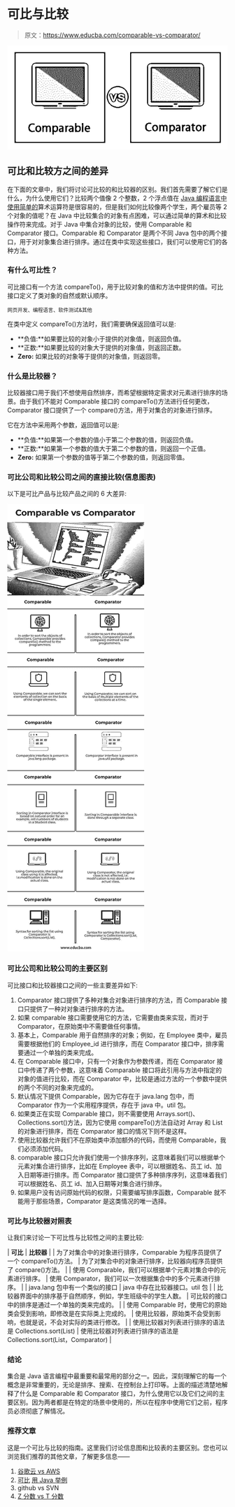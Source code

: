 # 可比与比较

> 原文：<https://www.educba.com/comparable-vs-comparator/>

![Comparable vs Comparator](img/0bfa6a970bbc4f3ce1c678829d7bf262.png)



## 可比和比较方之间的差异

在下面的文章中，我们将讨论可比较的和比较器的区别。我们首先需要了解它们是什么，为什么使用它们？比较两个值像 2 个整数，2 个浮点值在 [Java 编程语言中使用简单的](https://www.educba.com/java-programming-language-features/)算术运算符是很容易的，但是我们如何比较像两个学生，两个雇员等 2 个对象的值呢？在 Java 中比较集合的对象有点困难，可以通过简单的算术和比较操作符来完成。对于 Java 中集合对象的比较，使用 Comparable 和 Comparator 接口。Comparable 和 Comparator 是两个不同 Java 包中的两个接口，用于对对象集合进行排序。通过在类中实现这些接口，我们可以使用它们的各种方法。

### 有什么可比性？

可比接口有一个方法 compareTo()，用于比较对象的值和方法中提供的值。可比接口定义了类对象的自然或默认顺序。

<small>网页开发、编程语言、软件测试&其他</small>

在类中定义 compareTo()方法时，我们需要确保返回值可以是:

*   **负值:**如果要比较的对象小于提供的对象值，则返回负值。
*   **正数:**如果要比较的对象大于提供的对象值，则返回正数。
*   **Zero:** 如果比较的对象等于提供的对象值，则返回零。

### 什么是比较器？

比较器接口用于我们不想使用自然排序，而希望根据特定需求对元素进行排序的场景。由于我们不能对 Comparable 接口的 compareTo()方法进行任何更改，Comparator 接口提供了一个 compare()方法，用于对集合的对象进行排序。

它在方法中采用两个参数，返回值可以是:

*   **负值:**如果第一个参数的值小于第二个参数的值，则返回负值。
*   **正数:**如果第一个参数的值大于第二个参数的值，则返回一个正值。
*   **Zero:** 如果第一个参数的值等于第二个参数的值，则返回零值。

### 可比公司和比较公司之间的直接比较(信息图表)

以下是可比产品与比较产品之间的 6 大差异:

![Comparable vs Comparator info](img/bdb841f44675fd99c755e7cffbcb85e0.png)



### 可比公司和比较公司的主要区别

可比接口和比较器接口之间的一些主要差异如下:

1.  Comparator 接口提供了多种对集合对象进行排序的方法，而 Comparable 接口只提供了一种对对象进行排序的方法。
2.  如果 comparable 接口需要使用它的方法，它需要由类来实现，而对于 Comparator，在原始类中不需要做任何事情。
3.  基本上，Comparable 用于自然排序的对象；例如，在 Employee 类中，雇员需要根据他们的 Employee_id 进行排序，而在 Comparator 接口中，排序需要通过一个单独的类来完成。
4.  在 Comparable 接口中，只有一个对象作为参数传递，而在 Comparator 接口中传递了两个参数，这意味着 Comparable 接口将此引用与方法中指定的对象的值进行比较，而在 Comparator 中，比较是通过方法的一个参数中提供的两个不同的对象来完成的。
5.  默认情况下提供 Comparable，因为它存在于 java.lang 包中，而 Comparator 作为一个实用程序提供，存在于 java 中。util 包。
6.  如果类正在实现 Comparable 接口，则不需要使用 Arrays.sort()、Collections.sort()方法，因为它使用 compareTo()方法自动对 Array 和 List 的对象进行排序，而在 Comparator 接口的情况下则不是这样。
7.  使用比较器允许我们不在原始类中添加额外的代码，而使用 Comparable，我们必须添加代码。
8.  comparable 接口只允许我们使用一个排序序列，这意味着我们可以根据单个元素对集合进行排序，比如在 Employee 表中，可以根据姓名、员工 id、加入日期等进行排序。而 Comparator 接口提供了多种排序序列，这意味着我们可以根据姓名、员工 id、加入日期等对集合进行排序。
9.  如果用户没有访问原始代码的权限，只需要编写排序函数，Comparable 就不能用于那些场景，Comparator 是这类情况的唯一选择。

### 可比与比较器对照表

让我们来讨论一下可比性与比较性之间的主要比较:

| **可比** | **比较器** |
| 为了对集合中的对象进行排序，Comparable 为程序员提供了一个 compareTo()方法。 | 为了对集合中的对象进行排序，比较器向程序员提供了 compare()方法。 |
| 使用 Comparable，我们可以根据单个元素对集合中的元素进行排序。 | 使用 Comparator，我们可以一次根据集合中的多个元素进行排序。 |
| java.lang 包中有一个类似的接口 | java 中存在比较器接口。util 包 |
| 比较器界面中的排序基于自然顺序，例如，学生班级中的学生人数。 | 可比较的接口中的排序是通过一个单独的类来完成的。 |
| 使用 Comparable 时，使用它的原始类会受到影响，即修改是在实际类上完成的。 | 使用比较器，原始类不会受到影响，也就是说，不会对实际的类进行修改。 |
| 使用比较器对列表进行排序的语法是 Collections.sort(List) | 使用比较器对列表进行排序的语法是 Collections.sort(List，Comparator) |

### 结论

集合是 Java 语言编程中最重要和最常用的部分之一。因此，深刻理解它的每一个概念是非常重要的，无论是排序、搜索、在控制台上打印等。上面的描述清楚地解释了什么是 Comparable 和 Comparator 接口，为什么使用它以及它们之间的主要区别。因为两者都是在特定的场景中使用的，所以在程序中使用它们之前，程序员必须彻底了解情况。

### 推荐文章

这是一个可比与比较的指南。这里我们讨论信息图和比较表的主要区别。您也可以浏览我们推荐的其他文章，了解更多信息——

1.  [谷歌云 vs AWS](https://www.educba.com/google-cloud-vs-aws/)
2.  [可比](https://www.educba.com/comparable-in-java-example/) [用 Java 举例](https://www.educba.com/comparable-in-java-example/)
3.  github vs SVN
4.  [Z 分数 vs T 分数](https://www.educba.com/z-score-vs-t-score/)





